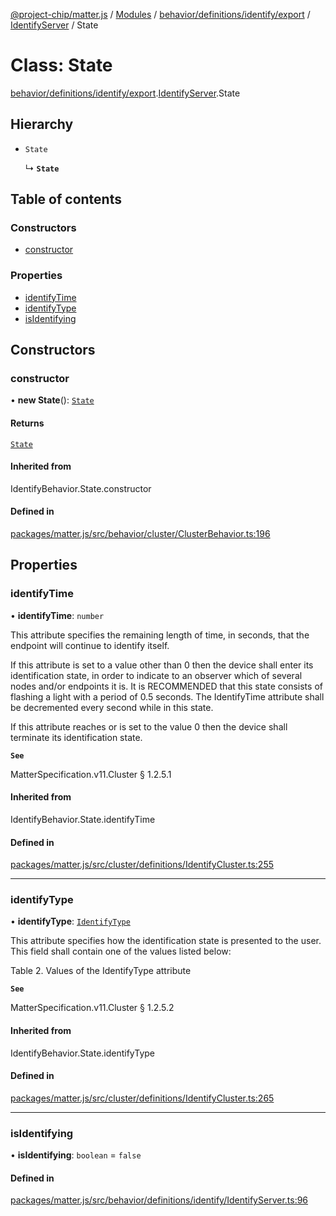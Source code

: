 [@project-chip/matter.js](../README.md) / [Modules](../modules.md) / [behavior/definitions/identify/export](../modules/behavior_definitions_identify_export.md) / [IdentifyServer](../modules/behavior_definitions_identify_export.IdentifyServer.md) / State

# Class: State

[behavior/definitions/identify/export](../modules/behavior_definitions_identify_export.md).[IdentifyServer](../modules/behavior_definitions_identify_export.IdentifyServer.md).State

## Hierarchy

- `State`

  ↳ **`State`**

## Table of contents

### Constructors

- [constructor](behavior_definitions_identify_export.IdentifyServer.State.md#constructor)

### Properties

- [identifyTime](behavior_definitions_identify_export.IdentifyServer.State.md#identifytime)
- [identifyType](behavior_definitions_identify_export.IdentifyServer.State.md#identifytype)
- [isIdentifying](behavior_definitions_identify_export.IdentifyServer.State.md#isidentifying)

## Constructors

### constructor

• **new State**(): [`State`](behavior_definitions_identify_export.IdentifyServer.State.md)

#### Returns

[`State`](behavior_definitions_identify_export.IdentifyServer.State.md)

#### Inherited from

IdentifyBehavior.State.constructor

#### Defined in

[packages/matter.js/src/behavior/cluster/ClusterBehavior.ts:196](https://github.com/project-chip/matter.js/blob/c0d55745d5279e16fdfaa7d2c564daa31e19c627/packages/matter.js/src/behavior/cluster/ClusterBehavior.ts#L196)

## Properties

### identifyTime

• **identifyTime**: `number`

This attribute specifies the remaining length of time, in seconds, that the endpoint will continue to
identify itself.

If this attribute is set to a value other than 0 then the device shall enter its identification state,
in order to indicate to an observer which of several nodes and/or endpoints it is. It is RECOMMENDED
that this state consists of flashing a light with a period of 0.5 seconds. The IdentifyTime attribute
shall be decremented every second while in this state.

If this attribute reaches or is set to the value 0 then the device shall terminate its identification
state.

**`See`**

MatterSpecification.v11.Cluster § 1.2.5.1

#### Inherited from

IdentifyBehavior.State.identifyTime

#### Defined in

[packages/matter.js/src/cluster/definitions/IdentifyCluster.ts:255](https://github.com/project-chip/matter.js/blob/c0d55745d5279e16fdfaa7d2c564daa31e19c627/packages/matter.js/src/cluster/definitions/IdentifyCluster.ts#L255)

___

### identifyType

• **identifyType**: [`IdentifyType`](../enums/cluster_export.Identify.IdentifyType.md)

This attribute specifies how the identification state is presented to the user. This field shall contain
one of the values listed below:

Table 2. Values of the IdentifyType attribute

**`See`**

MatterSpecification.v11.Cluster § 1.2.5.2

#### Inherited from

IdentifyBehavior.State.identifyType

#### Defined in

[packages/matter.js/src/cluster/definitions/IdentifyCluster.ts:265](https://github.com/project-chip/matter.js/blob/c0d55745d5279e16fdfaa7d2c564daa31e19c627/packages/matter.js/src/cluster/definitions/IdentifyCluster.ts#L265)

___

### isIdentifying

• **isIdentifying**: `boolean` = `false`

#### Defined in

[packages/matter.js/src/behavior/definitions/identify/IdentifyServer.ts:96](https://github.com/project-chip/matter.js/blob/c0d55745d5279e16fdfaa7d2c564daa31e19c627/packages/matter.js/src/behavior/definitions/identify/IdentifyServer.ts#L96)
